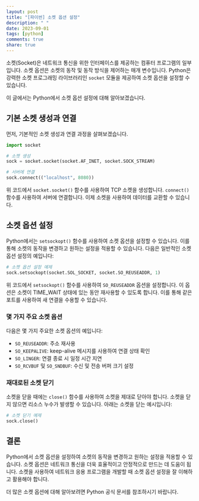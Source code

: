 ```yaml
---
layout: post
title: "[파이썬] 소켓 옵션 설정"
description: " "
date: 2023-09-01
tags: [python]
comments: true
share: true
---
```


소켓(Socket)은 네트워크 통신을 위한 인터페이스를 제공하는 컴퓨터 프로그램의 일부입니다. 소켓 옵션은 소켓의 동작 및 동작 방식을 제어하는 매개 변수입니다. Python은 강력한 소켓 프로그래밍 라이브러리인 `socket` 모듈을 제공하여 소켓 옵션을 설정할 수 있습니다.

이 글에서는 Python에서 소켓 옵션 설정에 대해 알아보겠습니다.

## 기본 소켓 생성과 연결

먼저, 기본적인 소켓 생성과 연결 과정을 살펴보겠습니다.

```python
import socket

# 소켓 생성
sock = socket.socket(socket.AF_INET, socket.SOCK_STREAM)

# 서버에 연결
sock.connect(("localhost", 8080))
```

위 코드에서 `socket.socket()` 함수를 사용하여 TCP 소켓을 생성합니다. `connect()` 함수를 사용하여 서버에 연결합니다. 이제 소켓을 사용하여 데이터를 교환할 수 있습니다.

## 소켓 옵션 설정

Python에서는 `setsockopt()` 함수를 사용하여 소켓 옵션을 설정할 수 있습니다. 이를 통해 소켓의 동작을 변경하고 원하는 설정을 적용할 수 있습니다. 다음은 일반적인 소켓 옵션 설정의 예입니다:

```python
# 소켓 옵션 설정 예제
sock.setsockopt(socket.SOL_SOCKET, socket.SO_REUSEADDR, 1)
```

위 코드에서 `setsockopt()` 함수를 사용하여 `SO_REUSEADDR` 옵션을 설정합니다. 이 옵션은 소켓이 TIME_WAIT 상태에 있는 동안 재사용할 수 있도록 합니다. 이를 통해 같은 포트를 사용하여 새 연결을 수용할 수 있습니다.

### 몇 가지 주요 소켓 옵션

다음은 몇 가지 주요한 소켓 옵션의 예입니다:

- `SO_REUSEADDR`: 주소 재사용
- `SO_KEEPALIVE`: keep-alive 메시지를 사용하여 연결 상태 확인
- `SO_LINGER`: 연결 종료 시 일정 시간 지연
- `SO_RCVBUF` 및 `SO_SNDBUF`: 수신 및 전송 버퍼 크기 설정

### 재대로된 소켓 닫기

소켓을 닫을 때에는 `close()` 함수를 사용하여 소켓을 제대로 닫아야 합니다. 소켓을 닫지 않으면 리소스 누수가 발생할 수 있습니다. 아래는 소켓을 닫는 예시입니다:

```python
# 소켓 닫기 예제
sock.close()
```

## 결론

Python에서 소켓 옵션을 설정하여 소켓의 동작을 변경하고 원하는 설정을 적용할 수 있습니다. 소켓 옵션은 네트워크 통신을 더욱 효율적이고 안정적으로 만드는 데 도움이 됩니다. 소켓을 사용하여 네트워크 응용 프로그램을 개발할 때 소켓 옵션 설정을 잘 이해하고 활용해야 합니다.

더 많은 소켓 옵션에 대해 알아보려면 Python 공식 문서를 참조하시기 바랍니다.